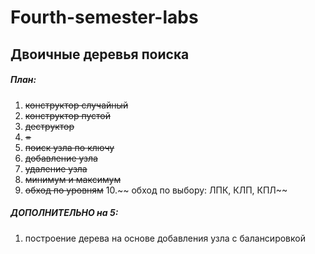 # Fourth-semester-labs

## Двоичные деревья поиска

##### План:
1. ~~конструктор случайный~~
2. ~~конструктор пустой~~
3. ~~деструктор~~
4. ~~=~~
5. ~~поиск узла по ключу~~
6. ~~добавление узла~~
7. ~~удаление узла~~
8. ~~минимум и максимум~~
9. ~~обход по уровням~~
10.~~ обход по выбору: ЛПК, КЛП, КПЛ~~

##### ДОПОЛНИТЕЛЬНО на 5:
1. построение дерева на основе добавления узла с балансировкой
